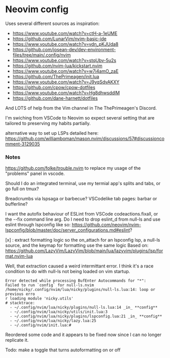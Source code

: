 # Neovim config

Uses several different sources as inspiration:

- https://www.youtube.com/watch?v=ctH-a-1eUME
- https://github.com/LunarVim/nvim-basic-ide
- https://www.youtube.com/watch?v=vdn_pKJUda8
- https://github.com/josean-dev/dev-environment-files/tree/main/.config/nvim
- https://www.youtube.com/watch?v=stqUbv-5u2s
- https://github.com/nvim-lua/kickstart.nvim
- https://www.youtube.com/watch?v=w7i4amO_zaE
- https://github.com/ThePrimeagen/init.lua
- https://www.youtube.com/watch?v=J9yqSdvAKXY
- https://github.com/cpow/cpow-dotfiles
- https://www.youtube.com/watch?v=Hg8dhwsddlM
- https://github.com/dane-harnett/dotfiles

And LOTS of help from the Vim channel in The ThePrimeagen's Discord.

I'm swiching from VSCode to Neovim so expect several setting that are tailored to preserving my habits partially.

alternative way to set up LSPs detailed here:
https://github.com/williamboman/mason.nvim/discussions/57#discussioncomment-3129035

### Notes

https://github.com/folke/trouble.nvim
to replace my usage of the "problems" panel in vscode.

Should I do an integrated terminal, use my termial app's splits and tabs, or go full on tmux?

Breadcrumbs via lspsaga or barbecue?
VSCodelike tab pages: barbar or bufferline?

I want the autofix behaviour of ESLint from VSCode codeactions.fixall, or the --fix command line arg.
Do I need to drop eslint_d from null-ls and use eslint through lspconfig like so: https://github.com/neovim/nvim-lspconfig/blob/master/doc/server_configurations.md#eslint?

[x] : extract formatting logic so the on_attach for an lspconfig lsp,
a null-ls source, and the keymap for formatting use the same logic
Based on: https://github.com/LazyVim/LazyVim/blob/main/lua/lazyvim/plugins/lsp/format.nvim-lua

Well, that extraction caused a weird intermittant error.
I think it's a race condition to do with null-ls not being loaded on vim startup.

```
Error detected while processing BufEnter Autocommands for "*":
Failed to run `config` for null-ls.nvim
/home/nicky/.config/nvim/lua/nicky/plugins/null-ls.lua:14: loop or previous erro
r loading module 'nicky.utils'
# stacktrace:
  - ~/.config/nvim/lua/nicky/plugins/null-ls.lua:14 _in_ **config**
  - ~/.config/nvim/lua/nicky/utils/init.lua:3
  - ~/.config/nvim/lua/nicky/plugins/lspconfig.lua:21 _in_ **config**
  - ~/.config/nvim/lua/nicky/lazy.lua:25
  - ~/.config/nvim/init.lua:#
```

Reordered some code and it appears to be fixed now since I can no longer replicate it.

Todo: make a toggle that turns autoformatting on or off

